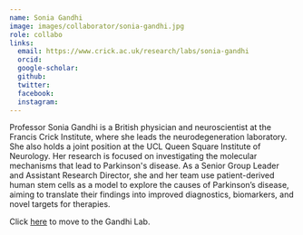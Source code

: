 ```yaml
---
name: Sonia Gandhi
image: images/collaborator/sonia-gandhi.jpg
role: collabo
links:
  email: https://www.crick.ac.uk/research/labs/sonia-gandhi
  orcid:
  google-scholar:
  github:
  twitter:
  facebook:
  instagram: 
---
```


Professor Sonia Gandhi is a British physician and neuroscientist at the Francis Crick Institute, where she leads the neurodegeneration laboratory. She also holds a joint position at the UCL Queen Square Institute of Neurology. Her research is focused on investigating the molecular mechanisms that lead to Parkinson's disease. As a Senior Group Leader and Assistant Research Director, she and her team use patient-derived human stem cells as a model to explore the causes of Parkinson’s disease, aiming to translate their findings into improved diagnostics, biomarkers, and novel targets for therapies.

Click <a href="https://www.crick.ac.uk/research/find-a-researcher/sonia-gandhi"> here</a>  to move to the Gandhi Lab.
